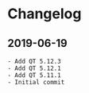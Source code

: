# Changelog

## 2019-06-19

    - Add QT 5.12.3
    - Add QT 5.12.1
    - Add QT 5.11.1
    - Initial commit

